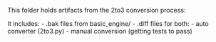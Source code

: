 This folder holds artifacts from the 2to3 conversion process:

It includes:
    - .bak files from basic_engine/
    - .diff files for both:
      - auto converter (2to3.py)
      - manual conversion (getting tests to pass)